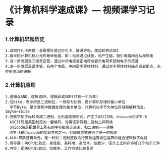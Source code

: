 # 《计算机科学速成课》— 视频课学习记录

### 1.计算机早起历史
    1.读取打孔卡原理：金属探针透过打孔卡，接通导电，使齿轮转动加1 
    2.最早的计算机核心元件是继电器，即：电流通过线圈，电产生磁，吸引电路闭合从而导电
    3.进一步发展是三级真空管，通过中间电极通正电荷或者负电荷来控制电子的流通
    4.进一步发展是晶体管，有两个电极，中间是半导体材料，通过对半导体材料痛点或者断点，来控制电流的通断

### 2.计算机原理
    1.逻辑与AND、逻辑或OR、逻辑异或XOR(只有一个为真)
    2.位bite，表示的是二进制位，一般称为比特，是计算机存储的最小单位
      字节Byte，是计算机中数据处理的基本单位，计算机以字节为单位存储和解释信息，1Byte=8bite
    3.把数字和字母转换成二进制，让机器能够识别，产生了ASCII码、Unicode和UTF-8
      ASCII码是美国制定的一套编码，对英语字符和二进制之间转换
      Unicode是把世界上所有的字符都统计进来，和二进制一一转换
      UTF-8是Unicode的实现方式之一，对编码方式进行了统一的规定
    4.ALU:算数逻辑单元，是一种对二进制整数执行算数运算或位运算的组合逻辑数字电路
    5.寄存器：离CPU比较近，高性能、高耗电、高成本，位数少，设计上比内存多好几个电子元件
    6.内存：距离CPU比较远，位数多，工作方式比较复杂 





